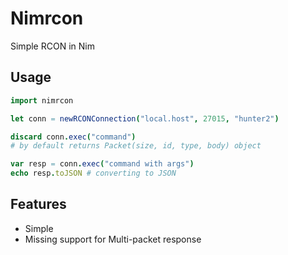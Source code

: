 # Nimrcon

Simple RCON in Nim

## Usage

```nim
import nimrcon

let conn = newRCONConnection("local.host", 27015, "hunter2")

discard conn.exec("command") 
# by default returns Packet(size, id, type, body) object

var resp = conn.exec("command with args")
echo resp.toJSON # converting to JSON
```

## Features

- Simple
- Missing support for Multi-packet response
